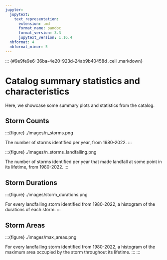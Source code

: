 ```yaml
---
jupyter:
  jupytext:
    text_representation:
      extension: .md
      format_name: pandoc
      format_version: 3.3
      jupytext_version: 1.16.4
  nbformat: 4
  nbformat_minor: 5
---
```


::: {#9e9fe9e6-36ba-4e20-923d-24ab9b40458d .cell .markdown}
# Catalog summary statistics and characteristics

Here, we showcase some summary plots and statistics from the catalog.

## Storm Counts

:::{figure} ./images/n_storms.png

The number of storms identified per year, from 1980-2022.
:::

:::{figure} ./images/n_storms_landfalling.png

The number of storms identified per year that made landfall at some point in its lifetime, from 1980-2022.
:::

## Storm Durations

:::{figure} ./images/storm_durations.png

For every landfalling storm identified from 1980-2022, a histogram of the durations of each storm.
:::

## Storm Areas

:::{figure} ./images/max_areas.png

For every landfalling storm identified from 1980-2022, a histogram of the maximum area occupied by the storm throughout its lifetime.
:::
:::